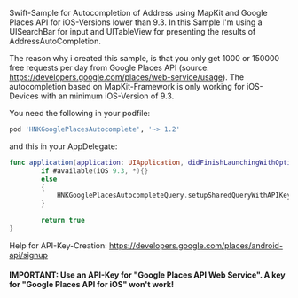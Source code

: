 Swift-Sample for Autocompletion of Address using MapKit and Google Places API for iOS-Versions lower than 9.3.
In this Sample I'm using a UISearchBar for input and UITableView for presenting the results of AddressAutoCompletion.

The reason why i created this sample, is that you only get 1000 or 150000 free requests per day from Google Places API (source: https://developers.google.com/places/web-service/usage). The autocompletion based on MapKit-Framework is only working for iOS-Devices with an minimum iOS-Version of 9.3.


You need the following in your podfile:
```ruby
pod 'HNKGooglePlacesAutocomplete', '~> 1.2'
```
  
and this in your AppDelegate:
```swift
func application(application: UIApplication, didFinishLaunchingWithOptions launchOptions: [NSObject: AnyObject]?) -> Bool {
        if #available(iOS 9.3, *){}
        else
        {
            HNKGooglePlacesAutocompleteQuery.setupSharedQueryWithAPIKey("YOUR GOOGLE PLACES API WEB SERVICE KEY")
        }
        
        return true
}
```

Help for API-Key-Creation: https://developers.google.com/places/android-api/signup

#### IMPORTANT: Use an API-Key for "Google Places API Web Service". A key for "Google Places API for iOS" won't work!
